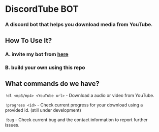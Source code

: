 # DiscordTube BOT 
### A discord bot that helps you download media from YouTube.

## How To Use It?
### A. invite my bot from [here](https://discord.com/oauth2/authorize?client_id=1254483192493244416&permissions=2048&integration_type=0&scope=bot) 
### B. build your own using this repo 

## What commands do we have?
`!dl <mp3/mp4> <YouTube url>` - Download a audio or video from YouTube.

`!progress <id>` - Check current progress for your download using a provided id. (still under development)

`!bug` - Check current bug and the contact information to report further issues.
